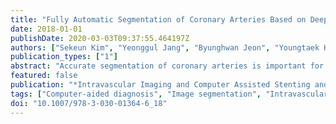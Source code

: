 ```yaml
---
title: "Fully Automatic Segmentation of Coronary Arteries Based on Deep Neural Network in Intravascular Ultrasound Images"
date: 2018-01-01
publishDate: 2020-03-03T09:37:55.464197Z
authors: ["Sekeun Kim", "Yeonggul Jang", "Byunghwan Jeon", "Youngtaek Hong", "Hackjoon Shim", "Hyukjae Chang"]
publication_types: ["1"]
abstract: "Accurate segmentation of coronary arteries is important for the diagnosis of cardiovascular diseases. In this paper, we propose a fully convolutional neural network to efficiently delineate the boundaries of the wall and lumen of the coronary arteries using intravascular ultrasound (IVUS) images. Our network addresses multi-label segmentation of the wall and lumen areas at the same time. The primary body of the proposed network is U-shaped which contains the encoding and decoding paths to learn rich hierarchical representations. The multi-scale input layer is adapted to take a multi-scale input. We deploy a multi-label loss function with weighted pixel-wise cross-entropy to alleviate imbalance of the rate of background, wall, and lumen. The proposed method is compared with three existing methods and the segmentation results are measured on four metrics, dice similarity coefficient, Jaccard index, percentage of area difference, and Hausdorff distance on totally 38,478 IVUS images from 35 subjects."
featured: false
publication: "*Intravascular Imaging and Computer Assisted Stenting and Large-Scale Annotation of Biomedical Data and Expert Label Synthesis*"
tags: ["Computer-aided diagnosis", "Image segmentation", "Intravascular ultrasound (IVUS)", "Machine learning"]
doi: "10.1007/978-3-030-01364-6_18"
---
```


